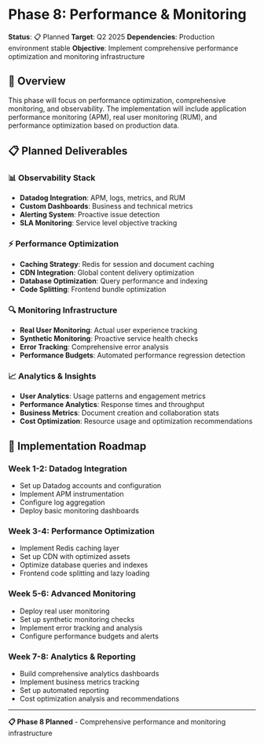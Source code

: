 # Phase 8: Performance & Monitoring

**Status**: 📋 Planned
**Target**: Q2 2025
**Dependencies**: Production environment stable
**Objective**: Implement comprehensive performance optimization and monitoring infrastructure

## 🎯 **Overview**

This phase will focus on performance optimization, comprehensive monitoring, and observability. The implementation will include application performance monitoring (APM), real user monitoring (RUM), and performance optimization based on production data.

## 📋 **Planned Deliverables**

### 📊 **Observability Stack**

- **Datadog Integration**: APM, logs, metrics, and RUM
- **Custom Dashboards**: Business and technical metrics
- **Alerting System**: Proactive issue detection
- **SLA Monitoring**: Service level objective tracking

### ⚡ **Performance Optimization**

- **Caching Strategy**: Redis for session and document caching
- **CDN Integration**: Global content delivery optimization
- **Database Optimization**: Query performance and indexing
- **Code Splitting**: Frontend bundle optimization

### 🔍 **Monitoring Infrastructure**

- **Real User Monitoring**: Actual user experience tracking
- **Synthetic Monitoring**: Proactive service health checks
- **Error Tracking**: Comprehensive error analysis
- **Performance Budgets**: Automated performance regression detection

### 📈 **Analytics & Insights**

- **User Analytics**: Usage patterns and engagement metrics
- **Performance Analytics**: Response times and throughput
- **Business Metrics**: Document creation and collaboration stats
- **Cost Optimization**: Resource usage and optimization recommendations

## 🚀 **Implementation Roadmap**

### **Week 1-2: Datadog Integration**

- Set up Datadog accounts and configuration
- Implement APM instrumentation
- Configure log aggregation
- Deploy basic monitoring dashboards

### **Week 3-4: Performance Optimization**

- Implement Redis caching layer
- Set up CDN with optimized assets
- Optimize database queries and indexes
- Frontend code splitting and lazy loading

### **Week 5-6: Advanced Monitoring**

- Deploy real user monitoring
- Set up synthetic monitoring checks
- Implement error tracking and analysis
- Configure performance budgets and alerts

### **Week 7-8: Analytics & Reporting**

- Build comprehensive analytics dashboards
- Implement business metrics tracking
- Set up automated reporting
- Cost optimization analysis and recommendations

---

**📋 Phase 8 Planned** - Comprehensive performance and monitoring infrastructure

